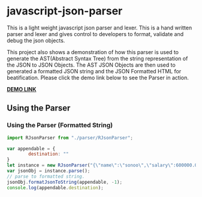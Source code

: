 # javascript-json-parser
This is a light weight javascript json parser and lexer. This is a hand written parser and lexer and gives control
to developers to format, validate and debug the json objects.

This project also shows a demonstration of how this parser is used to generate the AST(Abstract Syntax Tree) from the 
string representation of the JSON to JSON Objects. The AST JSON Objects are then used to generated a formatted JSON string
and the JSON Formatted HTML for beatification. Please click the demo link below to see the Parser in action.

**[DEMO LINK](https://rkumar-bengaluru.github.io/javascript-json-parser/)**

## Using the Parser 

### Using the Parser (Formatted String)
```javascript
import RJsonParser from "./parser/RJsonParser";

var appendable = {
        destination: ""
}
let instance = new RJsonParser("{\"name\":\"sonoo\",\"salary\":600000.0,\"age\":27}");
var jsonObj = instance.parse();
// parse to formatted string.
jsonObj.formatJsonToString(appendable, -1);
console.log(appendable.destination);
```
